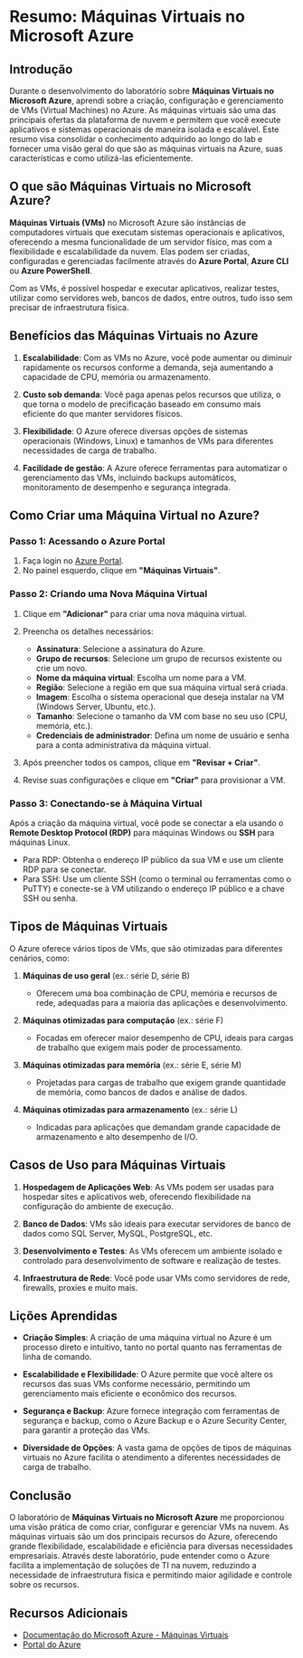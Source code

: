 # Resumo: Máquinas Virtuais no Microsoft Azure

## Introdução

Durante o desenvolvimento do laboratório sobre **Máquinas Virtuais no Microsoft Azure**, aprendi sobre a criação, configuração e gerenciamento de VMs (Virtual Machines) no Azure. As máquinas virtuais são uma das principais ofertas da plataforma de nuvem e permitem que você execute aplicativos e sistemas operacionais de maneira isolada e escalável. Este resumo visa consolidar o conhecimento adquirido ao longo do lab e fornecer uma visão geral do que são as máquinas virtuais na Azure, suas características e como utilizá-las eficientemente.

## O que são Máquinas Virtuais no Microsoft Azure?

**Máquinas Virtuais (VMs)** no Microsoft Azure são instâncias de computadores virtuais que executam sistemas operacionais e aplicativos, oferecendo a mesma funcionalidade de um servidor físico, mas com a flexibilidade e escalabilidade da nuvem. Elas podem ser criadas, configuradas e gerenciadas facilmente através do **Azure Portal**, **Azure CLI** ou **Azure PowerShell**.

Com as VMs, é possível hospedar e executar aplicativos, realizar testes, utilizar como servidores web, bancos de dados, entre outros, tudo isso sem precisar de infraestrutura física.

## Benefícios das Máquinas Virtuais no Azure

1. **Escalabilidade**: Com as VMs no Azure, você pode aumentar ou diminuir rapidamente os recursos conforme a demanda, seja aumentando a capacidade de CPU, memória ou armazenamento.

2. **Custo sob demanda**: Você paga apenas pelos recursos que utiliza, o que torna o modelo de precificação baseado em consumo mais eficiente do que manter servidores físicos.

3. **Flexibilidade**: O Azure oferece diversas opções de sistemas operacionais (Windows, Linux) e tamanhos de VMs para diferentes necessidades de carga de trabalho.

4. **Facilidade de gestão**: A Azure oferece ferramentas para automatizar o gerenciamento das VMs, incluindo backups automáticos, monitoramento de desempenho e segurança integrada.

## Como Criar uma Máquina Virtual no Azure?

### Passo 1: Acessando o Azure Portal

1. Faça login no [Azure Portal](https://portal.azure.com/).
2. No painel esquerdo, clique em **"Máquinas Virtuais"**.

### Passo 2: Criando uma Nova Máquina Virtual

1. Clique em **"Adicionar"** para criar uma nova máquina virtual.
2. Preencha os detalhes necessários:
   - **Assinatura**: Selecione a assinatura do Azure.
   - **Grupo de recursos**: Selecione um grupo de recursos existente ou crie um novo.
   - **Nome da máquina virtual**: Escolha um nome para a VM.
   - **Região**: Selecione a região em que sua máquina virtual será criada.
   - **Imagem**: Escolha o sistema operacional que deseja instalar na VM (Windows Server, Ubuntu, etc.).
   - **Tamanho**: Selecione o tamanho da VM com base no seu uso (CPU, memória, etc.).
   - **Credenciais de administrador**: Defina um nome de usuário e senha para a conta administrativa da máquina virtual.

3. Após preencher todos os campos, clique em **"Revisar + Criar"**.
4. Revise suas configurações e clique em **"Criar"** para provisionar a VM.

### Passo 3: Conectando-se à Máquina Virtual

Após a criação da máquina virtual, você pode se conectar a ela usando o **Remote Desktop Protocol (RDP)** para máquinas Windows ou **SSH** para máquinas Linux.

- Para RDP: Obtenha o endereço IP público da sua VM e use um cliente RDP para se conectar.
- Para SSH: Use um cliente SSH (como o terminal ou ferramentas como o PuTTY) e conecte-se à VM utilizando o endereço IP público e a chave SSH ou senha.

## Tipos de Máquinas Virtuais

O Azure oferece vários tipos de VMs, que são otimizadas para diferentes cenários, como:

1. **Máquinas de uso geral** (ex.: série D, série B)
   - Oferecem uma boa combinação de CPU, memória e recursos de rede, adequadas para a maioria das aplicações e desenvolvimento.

2. **Máquinas otimizadas para computação** (ex.: série F)
   - Focadas em oferecer maior desempenho de CPU, ideais para cargas de trabalho que exigem mais poder de processamento.

3. **Máquinas otimizadas para memória** (ex.: série E, série M)
   - Projetadas para cargas de trabalho que exigem grande quantidade de memória, como bancos de dados e análise de dados.

4. **Máquinas otimizadas para armazenamento** (ex.: série L)
   - Indicadas para aplicações que demandam grande capacidade de armazenamento e alto desempenho de I/O.

## Casos de Uso para Máquinas Virtuais

1. **Hospedagem de Aplicações Web**: As VMs podem ser usadas para hospedar sites e aplicativos web, oferecendo flexibilidade na configuração do ambiente de execução.

2. **Banco de Dados**: VMs são ideais para executar servidores de banco de dados como SQL Server, MySQL, PostgreSQL, etc.

3. **Desenvolvimento e Testes**: As VMs oferecem um ambiente isolado e controlado para desenvolvimento de software e realização de testes.

4. **Infraestrutura de Rede**: Você pode usar VMs como servidores de rede, firewalls, proxies e muito mais.

## Lições Aprendidas

- **Criação Simples**: A criação de uma máquina virtual no Azure é um processo direto e intuitivo, tanto no portal quanto nas ferramentas de linha de comando.
  
- **Escalabilidade e Flexibilidade**: O Azure permite que você altere os recursos das suas VMs conforme necessário, permitindo um gerenciamento mais eficiente e econômico dos recursos.

- **Segurança e Backup**: Azure fornece integração com ferramentas de segurança e backup, como o Azure Backup e o Azure Security Center, para garantir a proteção das VMs.

- **Diversidade de Opções**: A vasta gama de opções de tipos de máquinas virtuais no Azure facilita o atendimento a diferentes necessidades de carga de trabalho.

## Conclusão

O laboratório de **Máquinas Virtuais no Microsoft Azure** me proporcionou uma visão prática de como criar, configurar e gerenciar VMs na nuvem. As máquinas virtuais são um dos principais recursos do Azure, oferecendo grande flexibilidade, escalabilidade e eficiência para diversas necessidades empresariais. Através deste laboratório, pude entender como o Azure facilita a implementação de soluções de TI na nuvem, reduzindo a necessidade de infraestrutura física e permitindo maior agilidade e controle sobre os recursos.

## Recursos Adicionais

- [Documentação do Microsoft Azure - Máquinas Virtuais](https://learn.microsoft.com/en-us/azure/virtual-machines/)
- [Portal do Azure](https://portal.azure.com/)
